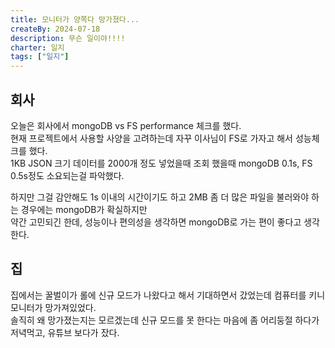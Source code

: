 ```yaml
---
title: 모니터가 양쪽다 망가졌다...
createBy: 2024-07-18
description: 무슨 일이야!!!!
charter: 일지
tags: ["일지"]
---
```


## 회사 

오늘은 회사에서 mongoDB vs FS performance 체크를 했다.    
현재 프로젝트에서 사용할 사양을 고려하는데 자꾸 이사님이 FS로 가자고 해서 성능체크를 했다.    
1KB JSON 크기 데이터를 2000개 정도 넣었을때 조회 했을때 mongoDB 0.1s, FS 0.5s정도 소요되는걸 파악했다.     

하지만 그걸 감안해도 1s 이내의 시간이기도 하고 2MB 좀 더 많은 파일을 불러와야 하는 경우에는 mongoDB가 확실하지만   
약간 고민되긴 한데, 성능이나 편의성을 생각하면 mongoDB로 가는 편이 좋다고 생각한다. 

## 집

집에서는 꿀벌이가 롤에 신규 모드가 나왔다고 해서 기대하면서 갔었는데 컴퓨터를 키니 모니터가 망가져있었다.    
솔직히 왜 망가졌는지는 모르겠는데 신규 모드를 못 한다는 마음에 좀 어리둥절 하다가 저녁먹고, 유튜브 보다가 잤다.   

